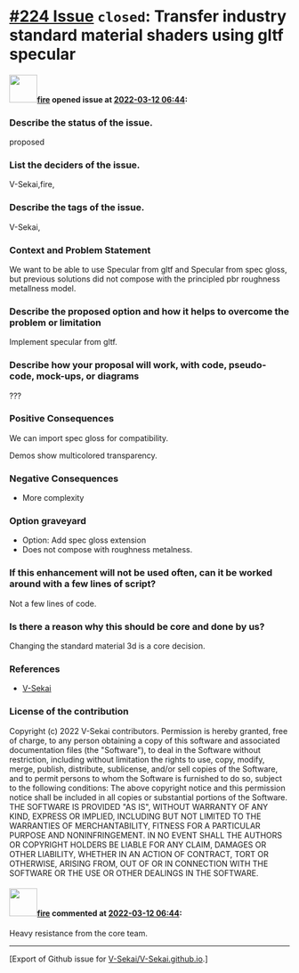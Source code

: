 # [\#224 Issue](https://github.com/V-Sekai/V-Sekai.github.io/issues/224) `closed`: Transfer industry standard material shaders using gltf specular

#### <img src="https://avatars.githubusercontent.com/u/32321?u=c2e06a3d2b49a467aa907e54aa259516440267cc&v=4" width="50">[fire](https://github.com/fire) opened issue at [2022-03-12 06:44](https://github.com/V-Sekai/V-Sekai.github.io/issues/224):

### Describe the status of the issue.

proposed

### List the deciders of the issue.

V-Sekai,fire,

### Describe the tags of the issue.

V-Sekai,

### Context and Problem Statement

We want to be able to use Specular from gltf and Specular from spec gloss, but previous solutions did not compose with the principled pbr roughness metallness model.

### Describe the proposed option and how it helps to overcome the problem or limitation

Implement specular from gltf.

### Describe how your proposal will work, with code, pseudo-code, mock-ups, or diagrams

???

### Positive Consequences

We can import spec gloss for compatibility.

Demos show multicolored transparency.

### Negative Consequences

- More complexity

### Option graveyard

- Option: Add spec gloss extension
- Does not compose with roughness metalness.

### If this enhancement will not be used often, can it be worked around with a few lines of script?

Not a few lines of code.

### Is there a reason why this should be core and done by us?

Changing the standard material 3d is a core decision.

### References

- [V-Sekai](https://v-sekai.org/)


### License of the contribution

Copyright (c) 2022 V-Sekai contributors. Permission is hereby granted, free of charge, to any person obtaining a copy of this software and associated documentation files (the "Software"), to deal in the Software without restriction, including without limitation the rights to use, copy, modify, merge, publish, distribute, sublicense, and/or sell copies of the Software, and to permit persons to whom the Software is furnished to do so, subject to the following conditions: The above copyright notice and this permission notice shall be included in all copies or substantial portions of the Software. THE SOFTWARE IS PROVIDED "AS IS", WITHOUT WARRANTY OF ANY KIND, EXPRESS OR IMPLIED, INCLUDING BUT NOT LIMITED TO THE WARRANTIES OF MERCHANTABILITY, FITNESS FOR A PARTICULAR PURPOSE AND NONINFRINGEMENT. IN NO EVENT SHALL THE AUTHORS OR COPYRIGHT HOLDERS BE LIABLE FOR ANY CLAIM, DAMAGES OR OTHER LIABILITY, WHETHER IN AN ACTION OF CONTRACT, TORT OR OTHERWISE, ARISING FROM, OUT OF OR IN CONNECTION WITH THE SOFTWARE OR THE USE OR OTHER DEALINGS IN THE SOFTWARE.

#### <img src="https://avatars.githubusercontent.com/u/32321?u=c2e06a3d2b49a467aa907e54aa259516440267cc&v=4" width="50">[fire](https://github.com/fire) commented at [2022-03-12 06:44](https://github.com/V-Sekai/V-Sekai.github.io/issues/224#issuecomment-1072050257):

Heavy resistance from the core team.


-------------------------------------------------------------------------------



[Export of Github issue for [V-Sekai/V-Sekai.github.io](https://github.com/V-Sekai/V-Sekai.github.io).]
